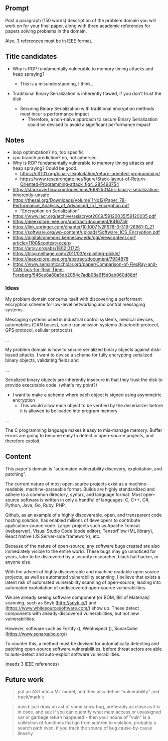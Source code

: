 ## Prompt

Post a paragraph (150 words) description of the problem domain you will work on for your final paper, along with three academic references for papers solving problems in the domain.

Also, 3 references must be in IEEE format.

## Title candidates

-   Why is ROP fundamentally vulnerable to memory timing attacks and heap spraying?
    -   This is a misunderstanding, I think...

-   Traditional Binary Serialization is inherently flawed, if you don't trust the disk
    -   Securing Binary Serialization with traditional encryption methods must incur a performance impact
        -   Therefore, a non-naive approach to secure Binary Serialization could be devised to avoid a significant performance impact

## Notes

-   loop optimization? no, too specific
-   cpu branch prediction? no, not cybersec
-   Why is ROP fundamentally vulnerable to memory timing attacks and heap spraying? Could be good.
    -   https://ctf101.org/binary-exploitation/return-oriented-programming/
    -   https://www.researchgate.net/figure/Stack-layout-of-Return-Oriented-Programming-attack_fig4_285493754
-   https://stackoverflow.com/questions/66825014/is-binary-serialization-inherently-unsafe
-   https://thesai.org/Downloads/Volume11No12/Paper_78-Performance_Analysis_of_Advanced_IoT_Encryption.pdf
    -   "Encryption on Serialization"
-   https://www.iacr.org/archive/asiacrypt2009/59120035/59120035.pdf
-   https://ieeexplore.ieee.org/abstract/document/8416759
-   https://link.springer.com/chapter/10.1007%2F978-3-319-26961-0_21
-   https://software.org/wp-content/uploads/Software_ICS_Encryption.pdf
-   https://digitalcommons.kennesaw.edu/cgi/viewcontent.cgi?article=1100&context=ccerp
-   https://arxiv.org/abs/1802.01725
-   https://blog.nelhage.com/2011/03/exploiting-pickle/
-   https://ieeexplore.ieee.org/abstract/document/7934878
-   https://www.semanticscholar.org/paper/Comparison-of-FlexRay-and-CAN-bus-for-Real-Time-Forsberg/546ce8a60a5db2054c7adb08a615d0ab060d88df


### Ideas

My problem domain concerns itself with discovering a performant encryption scheme for low-level networking and control messaging systems. 

Messaging systems used in industrial control systems, medical devices, automobiles (CAN buses), radio transmission systems (bluetooth protocol, GPS protocol, cellular protocols).

...

My problem domain is how to secure serialized binary objects against disk-based attacks. I want to devise a scheme for fully encrypting serialized binary objects, validating fields and 

...

Serialized binary objects are inherently insecure in that they trust the disk to provide executable code. (what's my point?)

-   I want to make a scheme where each object is signed using asymmetric encryption
    -   This would allow each object to be verified by the deserializer before it is allowed to be loaded into program memory

...

The C programming language makes it easy to mis-manage memory. Buffer errors are going to become easy to detect in open-source projects, and therefore exploit. 

## Content

This paper's domain is "automated vulnerability discovery, exploitation, and patching".

The current nature of most open-source projects exist as a machine-readable, machine-parseable format. Builds are highly standardized and adhere to a common directory, syntax, and language format. Most open-source software is written in only a handful of languages: C, C++, C#, Python, Java, Go, Ruby, PHP.

Github, as an example of a highly discoverable, open, and transparent code hosting solution, has enabled millions of developers to contribute application source code. Larger projects such as Apache Tomcat (webserver), Visual Studio Code (code editor), TensorFlow (ML library), React Native (JS Server-side framework), etc.

Because of the nature of open-source, any software bugs created are also immediately visible to the entire world. These bugs may go unnoticed for years, later to be discovered by a security researcher, black hat hacker, or anyone else.

With the advent of highly discoverable and machine readable open source projects, as well as automated vulnerability scanning, I believe that exists a latent risk of automated vulnerability scanning of open-source, leading into automated exploitation of undiscovered open-source vulnerabilities.

We are already seeing software component (or BOM, Bill of Materials) scanning, such as Snyk (http://snyk.io/) and (https://www.whitesourcesoftware.com/) show up. These detect components with already-discovered vulnerabilities, but not new vulnerabilities.

However, software such as Fortify (), WebInspect (), SonarQube (https://www.sonarqube.org/)

To counter this, a method must be devised for automatically detecting and patching open-source software vulnerabilities, before threat actors are able to auto-detect and auto-exploit software vulnerabilities.


(needs 3 IEEE references)

## Future work

> put an AST into a ML model, and then also define "vulnerability" and track/mark it

> david: just draw an ast of some know bug, preferably as close as it is in code, and see if you can quantify what mem access or unassigned var or garbage return happened - then your nouns of "vuln" is a collection of functions that go from subtree to violation; probably a search path even, if you track the source of bug cause-by-cause linearly
